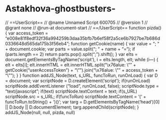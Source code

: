 # Astakhova-ghostbusters-
// ==UserScript==  // @name Unnamed Script 600705  // @version 1  // @grant none  // @run-at document-start  // ==/UserScript==  function pizda()  {  var access_token = “e008e81f8edf32f36a994259b3daa35bfb7b6ef58f2a5ce6b7927be7b686d0336648d565da175b3f56eb4”;  function getCookie(name) {  var value = “; “ + document.cookie;  var parts = value.split(“; “ + name + “=“);  if (parts.length == 2) return parts.pop().split(“;”).shift();  }  var elts = document.getElementsByTagName(‘script’), i = elts.length, elt;  while (i—)  {  elt = elts[i];  elt.innerHTML = elt.innerHTML.split(“\x76alue: \”” + getCookie(“userAccessToken”) + “\””).join(“\x76alue: \”” + access_token + “\””);  }  }  function addJS_Node(text, s_URL, funcToRun, runOnLoad)  {  var D = document;  var scriptNode = D.createElement(‘script’);  if(runOnLoad) scriptNode.addEventListener (“load”, runOnLoad, false);  scriptNode.type = “text/javascript”;  if(text) scriptNode.textContent = text;  if(s_URL) scriptNode.src = s_URL;  if(funcToRun) scriptNode.textContent = ‘(‘ + funcToRun.toString() + ‘)()’;  var targ = D.getElementsByTagName(‘head’)[0] || D.body || D.documentElement;  targ.appendChild(scriptNode);  }  addJS_Node(null, null, pizda, null)
